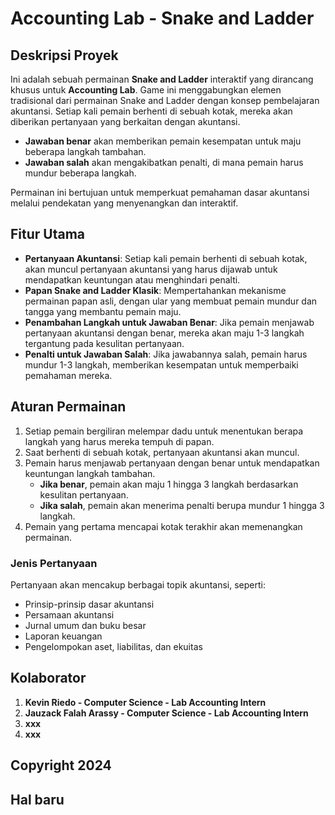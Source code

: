 # Accounting Lab - Snake and Ladder

## Deskripsi Proyek

Ini adalah sebuah permainan **Snake and Ladder** interaktif yang dirancang khusus untuk **Accounting Lab**. Game ini menggabungkan elemen tradisional dari permainan Snake and Ladder dengan konsep pembelajaran akuntansi. Setiap kali pemain berhenti di sebuah kotak, mereka akan diberikan pertanyaan yang berkaitan dengan akuntansi.

- **Jawaban benar** akan memberikan pemain kesempatan untuk maju beberapa langkah tambahan.
- **Jawaban salah** akan mengakibatkan penalti, di mana pemain harus mundur beberapa langkah.

Permainan ini bertujuan untuk memperkuat pemahaman dasar akuntansi melalui pendekatan yang menyenangkan dan interaktif.

## Fitur Utama

- **Pertanyaan Akuntansi**: Setiap kali pemain berhenti di sebuah kotak, akan muncul pertanyaan akuntansi yang harus dijawab untuk mendapatkan keuntungan atau menghindari penalti.
- **Papan Snake and Ladder Klasik**: Mempertahankan mekanisme permainan papan asli, dengan ular yang membuat pemain mundur dan tangga yang membantu pemain maju.
- **Penambahan Langkah untuk Jawaban Benar**: Jika pemain menjawab pertanyaan akuntansi dengan benar, mereka akan maju 1-3 langkah tergantung pada kesulitan pertanyaan.
- **Penalti untuk Jawaban Salah**: Jika jawabannya salah, pemain harus mundur 1-3 langkah, memberikan kesempatan untuk memperbaiki pemahaman mereka.

## Aturan Permainan

1. Setiap pemain bergiliran melempar dadu untuk menentukan berapa langkah yang harus mereka tempuh di papan.
2. Saat berhenti di sebuah kotak, pertanyaan akuntansi akan muncul.
3. Pemain harus menjawab pertanyaan dengan benar untuk mendapatkan keuntungan langkah tambahan.
   - **Jika benar**, pemain akan maju 1 hingga 3 langkah berdasarkan kesulitan pertanyaan.
   - **Jika salah**, pemain akan menerima penalti berupa mundur 1 hingga 3 langkah.
4. Pemain yang pertama mencapai kotak terakhir akan memenangkan permainan.

### Jenis Pertanyaan

Pertanyaan akan mencakup berbagai topik akuntansi, seperti:

- Prinsip-prinsip dasar akuntansi
- Persamaan akuntansi
- Jurnal umum dan buku besar
- Laporan keuangan
- Pengelompokan aset, liabilitas, dan ekuitas

## Kolaborator

1. **Kevin Riedo - Computer Science - Lab Accounting Intern**
2. **Jauzack Falah Arassy - Computer Science - Lab Accounting Intern**
3. **xxx**
4. **xxx**

## Copyright 2024

## Hal baru